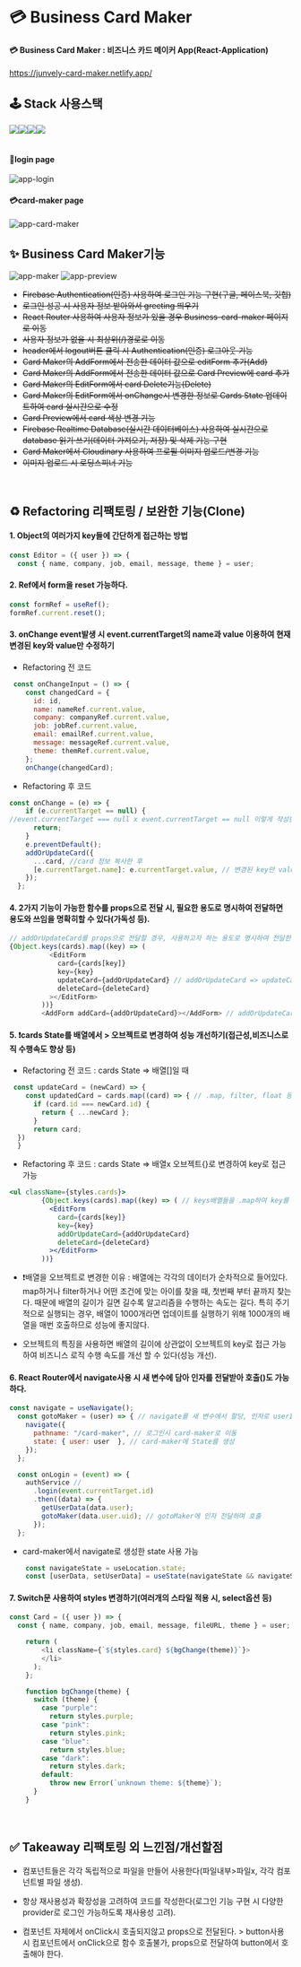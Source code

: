# 💳 Business Card Maker

#### 💳 Business Card Maker : 비즈니스 카드 메이커 App(React-Application)

https://junvely-card-maker.netlify.app/

## 🕹️ Stack 사용스택

<div style="display:flex">
  <img src="https://img.shields.io/badge/html5-%23E34F26.svg?style=for-the-badge&logo=html5&logoColor=white">
  <img src="https://img.shields.io/badge/PostCSS-%DD3A0A.svg?style=for-the-badge&logo=PostCSS&logoColor=white">
  <img src="https://img.shields.io/badge/react-%2320232a.svg?style=for-the-badge&logo=react&logoColor=%2361DAFB">
  <img src="https://img.shields.io/badge/firebase-FFCA28?style=for-the-badge&logo=firebase&logoColor=white">

</div>
<br>

#### 🔐login page

<img src="/public/img/login.jpg" alt="app-login">

#### 💳card-maker page

<img src="/public/img/card-maker.jpg" alt="app-card-maker">

<br>

## ✨ Business Card Maker기능

<img src="/public/img/maker.jpg" alt="app-maker">
<img src="/public/img/preview.jpg" alt="app-preview">

- ~~Firebase Authentication(인증) 사용하여 로그인 기능 구현(구글, 페이스북, 깃헙)~~
- ~~로그인 성공 시 사용자 정보 받아와서 greeting 띄우기~~
- ~~React Router 사용하여 사용자 정보가 있을 경우 Business-card-maker 페이지로 이동~~
- ~~사용자 정보가 없을 시 최상위(/)경로로 이동~~
- ~~header에서 logout버튼 클릭 시 Authentication(인증) 로그아웃 기능~~
- ~~Card Maker의 AddForm에서 전송한 데이터 값으로 editForm 추가(Add)~~
- ~~Card Maker의 AddForm에서 전송한 데이터 값으로 Card Preview에 card 추가~~
- ~~Card Maker의 EditForm에서 card Delete기능(Delete)~~
- ~~Card Maker의 EditForm에서 onChange시 변경한 정보로 Cards State 업데이트하여 card 실시간으로 수정~~
- ~~Card Preview에서 card 색상 변경 기능~~
- ~~Firebase Realtime Database(실시간 데이터베이스) 사용하여 실시간으로 database 읽기·쓰기(데이터 가져오기, 저장) 및 삭제 기능 구현~~
- ~~Card Maker에서 Cloudinary 사용하여 프로필 이미지 업로드/변경 기능~~
- ~~이미지 업로드 시 로딩스피너 기능~~

<br>

## ♻️ Refactoring 리팩토링 / 보완한 기능(Clone)

#### 1. Object의 여러가지 key들에 간단하게 접근하는 방법

```javaScript
const Editor = ({ user }) => {
  const { name, company, job, email, message, theme } = user;
```

#### 2. Ref에서 form을 reset 가능하다.

```javaScript
const formRef = useRef();
formRef.current.reset();
```

#### 3. onChange event발생 시 event.currentTarget의 name과 value 이용하여 현재 변경된 key와 value만 수정하기

- Refactoring 전 코드

```javaScript
 const onChangeInput = () => {
    const changedCard = {
      id: id,
      name: nameRef.current.value,
      company: companyRef.current.value,
      job: jobRef.current.value,
      email: emailRef.current.value,
      message: messageRef.current.value,
      theme: themRef.current.value,
    };
    onChange(changedCard);
```

- Refactoring 후 코드

```javaScript
const onChange = (e) => {
    if (e.currentTarget == null) {
//event.currentTarget === null x event.currentTarget == null 이렇게 작성한 이유 : null과 undefined 둘 다 걸려주기 위해
      return;
    }
    e.preventDefault();
    addOrUpdateCard({
      ...card, //card 정보 복사한 후
      [e.currentTarget.name]: e.currentTarget.value, // 변경된 key만 value로 수정
    });
  };
```

#### 4. 2가지 기능이 가능한 함수를 props으로 전달 시, 필요한 용도로 명시하여 전달하면 용도와 쓰임을 명확히할 수 있다(가독성 등).

```javaScript
// addOrUpdateCard를 props으로 전달할 경우, 사용하고자 하는 용도로 명시하여 전달한다.
{Object.keys(cards).map((key) => (
          <EditForm
            card={cards[key]}
            key={key}
            updateCard={addOrUpdateCard} // addOrUpdateCard => updateCard로 전달
            deleteCard={deleteCard}
          ></EditForm>
        ))}
        <AddForm addCard={addOrUpdateCard}></AddForm> // addOrUpdateCard => addCard로 전달
```

#### 5. ❗cards State를 배열에서 > 오브젝트로 변경하여 성능 개선하기(접근성,비즈니스로직 수행속도 향상 등)

- Refactoring 전 코드 : cards State => 배열[]일 때

```javaScript
 const updateCard = (newCard) => {
    const updatedCard = cards.map((card) => { // .map, filter, float 등으로 접근
      if (card.id === newCard.id) {
        return { ...newCard };
      }
      return card;
  })
  }
```

- Refactoring 후 코드 : cards State => 배열x 오브젝트{}로 변경하여 key로 접근 가능

```jsx
<ul className={styles.cards}>
        {Object.keys(cards).map((key) => ( // keys배열들을 .map하여 key를 전달 => card = cards[key]로 접근 가능
          <EditForm
            card={cards[key]}
            key={key}
            addOrUpdateCard={addOrUpdateCard}
            deleteCard={deleteCard}
          ></EditForm>
        ))}
```

- ❗배열을 오브젝트로 변경한 이유 : 배열에는 각각의 데이터가 순차적으로 들어있다. map하거나 filter하거나 어떤 조건에 맞는 아이를 찾을 때, 첫번째 부터 끝까지 찾는다. 때문에 배열의 길이가 길면 길수록 알고리즘을 수행하는 속도는 길다. 특히 주기적으로 실행되는 경우, 배열이 1000개라면 업데이트를 실행하기 위해 1000개의 배열을 매번 호출하므로 성능에 좋지않다.

- 오브젝트의 특징을 사용하면 배열의 길이에 상관없이 오브젝트의 key로 접근 가능하여 비즈니스 로직 수행 속도를 개선 할 수 있다(성능 개선).

#### 6. React Router에서 navigate사용 시 새 변수에 담아 인자를 전달받아 호출()도 가능하다.

```javaScript
const navigate = useNavigate();
  const gotoMaker = (user) => { // navigate를 새 변수에서 할당, 인자로 userId받음 > 호출 시 페이지 이동
    navigate({
      pathname: "/card-maker", // 로그인시 card-maker로 이동
      state: { user: user  }, // card-maker에 State를 생성
    });
  };

  const onLogin = (event) => {
    authService //
      .login(event.currentTarget.id)
      .then((data) => {
        getUserData(data.user);
        gotoMaker(data.user.uid); // gotoMaker에 인자 전달하며 호출
      });
  };
```

- card-maker에서 navigate로 생성한 state 사용 가능

```javaScript
    const navigateState = useLocation.state;
    const [userData, setUserData] = useState(navigateState && navigateState.user);
```

#### 7. Switch문 사용하여 styles 변경하기(여러개의 스타일 적용 시, select옵션 등)

```javaScript
const Card = ({ user }) => {
  const { name, company, job, email, message, fileURL, theme } = user;

	return (
	    <li className={`${styles.card} ${bgChange(theme)}`}>
	    </li>
	  );
	};

	function bgChange(theme) {
	  switch (theme) {
	    case "purple":
	      return styles.purple;
	    case "pink":
	      return styles.pink;
	    case "blue":
	      return styles.blue;
	    case "dark":
	      return styles.dark;
	    default:
	      throw new Error(`unknown theme: ${theme}`);
	  }
	}
```

<br>

## ✅ Takeaway 리팩토링 외 느낀점/개선할점

- 컴포넌트들은 각각 독립적으로 파일을 만들어 사용한다(파일내부>파일x, 각각 컴포넌트별 파일 생성).

- 항상 재사용성과 확장성을 고려하여 코드를 작성한다(로그인 기능 구현 시 다양한 provider로 로그인 가능하도록 재사용성 고려).

- 컴포넌트 자체에서 onClick시 호출되지않고 props으로 전달된다. > button사용 시 컴포넌트에서 onClick으로 함수 호출불가, props으로 전달하여 button에서 호출해야 한다.
